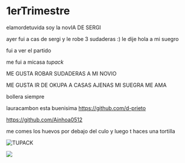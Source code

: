 # 1erTrimestre
elamordetuvida
soy la novIA DE SERGI

ayer fui a cas de sergi y le robe 3 sudaderas :)
le dije hola a mi suegro

fui a ver el partido

me fui a micasa
_tupack_

ME GUSTA ROBAR SUDADERAS A MI NOVIO

ME GUSTA IR DE OKUPA A CASAS AJENAS
MI SUEGRA ME AMA

bollera siempre

lauracambon esta buenisima
https://github.com/d-prieto

https://github.com/Ainhoa0512

me comes los huevos por debajo del culo y luego t haces una tortilla

![TUPACK](https://www.google.com/url?sa=i&url=https%3A%2F%2Felpais.com%2Felpais%2F2020%2F09%2F09%2Ficon%2F1599637837_901766.html&psig=AOvVaw35VIvGgz335HElNRZfK6Yk&ust=1631779657293000&source=images&cd=vfe&ved=0CAYQjRxqFwoTCPCLqojDgPMCFQAAAAAdAAAAABAE)

![](https://imagenes.elpais.com/resizer/CSjli7uAXbNxDaVA4tyMEIojaPI=/1960x0/cloudfront-eu-central-1.images.arcpublishing.com/prisa/FLMAA3N4R34QMOFWRVMFP4PO4I.jpg)
